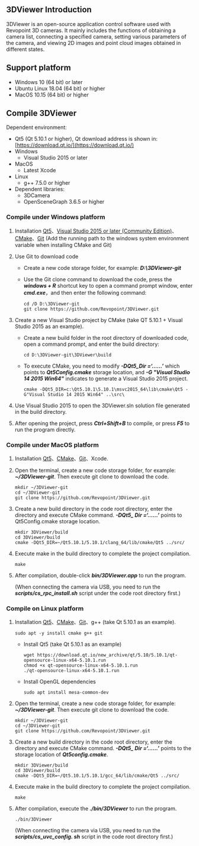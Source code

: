 ## 3DViewer Introduction

3DViewer is an open-source application control software used with Revopoint 3D cameras. It mainly includes the functions of obtaining a camera list, connecting a specified camera, setting various parameters of the camera, and viewing 2D images and point cloud images obtained in different states.

## Support platform

- Windows 10 (64 bit) or later
- Ubuntu Linux 18.04 (64 bit) or higher
- MacOS 10.15 (64 bit) or higher

## Compile 3DViewer

Dependent environment:

- Qt5 (Qt 5.10.1 or higher),  Qt download address is shown in: [https://download.qt.io/](https://download.qt.io/)
- Windows
  - Visual Studio 2015 or later
- MacOS
  - Latest Xcode
- Linux
  - g++ 7.5.0 or higher
- Dependent libraries:
  - 3DCamera
  - OpenSceneGraph 3.6.5 or higher

### Compile under Windows platform

1. Installation [Qt5](https://download.qt.io/)、[Visual Studio 2015 or later (Community Edition)](https://visualstudio.microsoft.com)、[CMake](https://cmake.org/download/)、[Git](https://git-scm.com/downloads) (Add the running path to the windows system environment variable when installing CMake and Git)

2. Use Git to download code

   - Create a new code storage folder, for example: ***D:\3DViewer-git***
   - Use the Git clone command to download the code, press the ***windows + R*** shortcut key to open a command prompt window, enter ***cmd.exe***，and then enter the following command:

       ```
       cd /D D:\3DViewer-git
       git clone https://github.com/Revopoint/3DViewer.git
       ```

3. Create a new Visual Studio project by CMake (take QT 5.10.1 + Visual Studio 2015 as an example).

   - Create a new build folder in the root directory of downloaded code, open a command prompt, and enter the build directory:

     ```
     cd D:\3DViewer-git\3DViewer\build
     ```

   - To execute CMake, you need to modify ***-DQt5_Dir =‘……’*** which points to ***Qt5Config.cmake*** storage location, and ***-G "Visual Studio 14 2015 Win64"*** indicates to generate a Visual Studio 2015 project.

     ```
     cmake -DQt5_DIR=c:\Qt5.10.1\5.10.1\msvc2015_64\lib\cmake\Qt5 -G"Visual Studio 14 2015 Win64" ..\src\
     ```

4. Use Visual Studio 2015 to open the 3DViewer.sln solution file generated in the build directory.

5. After opening the project, press ***Ctrl+Shift+B*** to compile, or press ***F5*** to run the program directly.

### Compile under MacOS platform

1. Installation [Qt5](https://download.qt.io/)、[CMake](https://cmake.org/download/)、[Git](https://git-scm.com/downloads)、Xcode.

2. Open the terminal, create a new code storage folder, for example: ***~/3DViewer-git***. Then execute git clone to download the code.

   ```
   mkdir ~/3DViewer-git
   cd ~/3DViewer-git
   git clone https://github.com/Revopoint/3DViewer.git
   ```

3. Create a new build directory in the code root directory, enter the directory and execute CMake command.  ***-DQt5_ Dir =‘……’*** points to Qt5Config.cmake storage location.

   ```
   mkdir 3DViewer/build
   cd 3DViewer/build
   cmake -DQt5_DIR=~/Qt5.10.1/5.10.1/clang_64/lib/cmake/Qt5 ../src/
   ```

4. Execute make in the build directory to complete the project compilation.

   ```
   make
   ```

5. After compilation, double-click ***bin/3DViewer.app*** to run the program.

   (When connecting the camera via USB, you need to run the ***scripts/cs_rpc_install.sh*** script under the code root directory first.)
   

### Compile on Linux platform

1. Installation  [Qt5](https://download.qt.io/)、[CMake](https://cmake.org/download/)、[Git](https://git-scm.com/downloads)、g++ (take Qt 5.10.1 as an example).

   ```
   sudo apt -y install cmake g++ git 
   ```

   - Install Qt5 (take Qt 5.10.1 as an example)

     ```
     wget https://download.qt.io/new_archive/qt/5.10/5.10.1/qt-opensource-linux-x64-5.10.1.run
     chmod +x qt-opensource-linux-x64-5.10.1.run
     ./qt-opensource-linux-x64-5.10.1.run
     ```
     
   - Install OpenGL dependencies
   
     ```
     sudo apt install mesa-common-dev
     ```
   
2. Open the terminal, create a new code storage folder, for example: ***~/3DViewer-git***. Then execute git clone to download the code.

   ```
   mkdir ~/3DViewer-git
   cd ~/3DViewer-git
   git clone https://github.com/Revopoint/3DViewer.git
   ```

3. Create a new build directory in the code root directory, enter the directory and execute CMake command.  ***-DQt5_ Dir =‘……’*** points to the storage location of ***Qt5config.cmake***.

   ```
   mkdir 3DViewer/build
   cd 3DViewer/build
   cmake -DQt5_DIR=~/Qt5.10.1/5.10.1/gcc_64/lib/cmake/Qt5 ../src/
   ```

4. Execute make in the build directory to complete the project compilation.

   ```
   make
   ```

5. After compilation, execute the ***./bin/3DViewer*** to run the program.

   ```
   ./bin/3DViewer 
   ```

   (When connecting the camera via USB, you need to run the ***scripts/cs_uvc_config. sh*** script in the code root directory first.)
